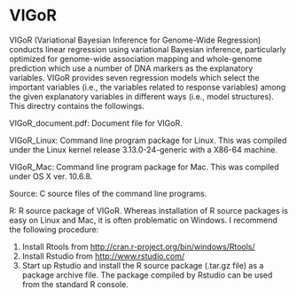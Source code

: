 # VIGoR
VIGoR (Variational Bayesian Inference for Genome-Wide Regression) conducts linear regression using variational Bayesian inference, particularly optimized for genome-wide association mapping and whole-genome prediction which use a number of DNA markers as the explanatory variables. VIGoR provides seven regression models which select the important variables (i.e., the variables related to response variables) among the given explanatory variables in different ways (i.e., model structures). This directry contains the followings.

VIGoR_document.pdf:
Document file for VIGoR.

VIGoR_Linux:
Command line program package for Linux. This was compiled under the Linux kernel release 3.13.0-24-generic with a X86-64   machine.

VIGoR_Mac:
Command line program package for Mac. This was compiled under OS X ver. 10.6.8.

Source:
C source files of the command line programs.

R:
R source package of VIGoR. Whereas installation of R source packages is easy on Linux and Mac, it is often problematic on Windows. I recommend the following procedure:
  1. Install Rtools from http://cran.r-project.org/bin/windows/Rtools/
  2. Install Rstudio from http://www.rstudio.com/
  3. Start up Rstudio and install the R source package (.tar.gz file) as a package archive file.
The package compiled by Rstudio can be used from the standard R console.
